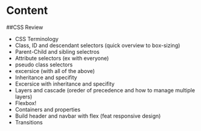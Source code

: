 # Content

##CSS Review
- CSS Terminology
- Class, ID and descendant selectors (quick overview to box-sizing)
- Parent-Child and sibling selectros
- Attribute selectors (ex with everyone)
- pseudo class selectors
- excersice (with all of the above)
- Inheritance and specifity
- Excersice with inheritance and specifity
- Layers and cascade (oreder of precedence and how to manage multiple layers)
- Flexbox!
-   Containers and properties
-   Build header and navbar with flex (feat responsive design)
- Transitions
